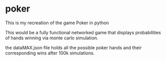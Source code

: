 # poker
This is my recreation of the game Poker in python

This would be a fully functional networked game that displays probabilities of hands winning via monte carlo simulation.

the dataMAX.json file holds all the possible poker hands and their corresponding wins after 100k simulations.
